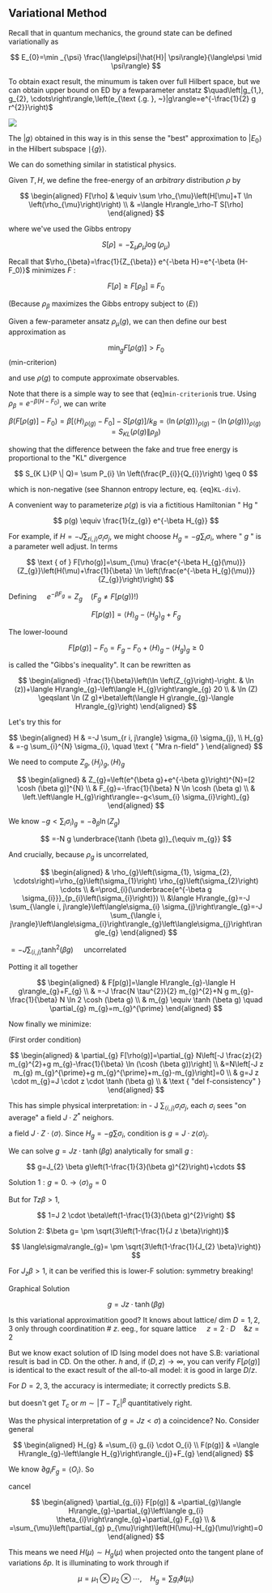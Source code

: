 ## Variational Method

Recall that in quantum mechanics, the ground state can be defined variationally as

$$
E_{0}=\min _{\psi} \frac{\langle\psi|\hat{H}| \psi\rangle}{\langle\psi \mid \psi\rangle}
$$

To obtain exact result, the minumum is taken over full Hilbert space, but we can obtain upper bound on ED by a fewparameter anstatz $\quad\left|g_{1,}, g_{2}, \cdots\right\rangle,\left(e_{\text {.g. }, ~}|g\rangle=e^{-\frac{1}{2} g r^{2}}\right)$

![](https://cdn.mathpix.com/cropped/2024_02_19_ae34ced50d3894eb01a7g-02.jpg?height=199&width=1359&top_left_y=1108&top_left_x=148)

The $|g\rangle$ obtained in this way is in this sense the "best" approximation to $\left|E_{0}\right\rangle$ in the Hilbert subspace $\mid \{ g\} \rangle$.

We can do something similar in statistical physics.


Given $T, H$, we define the free-energy of an *arbitrary* distribution $\rho$ by

$$
\begin{aligned}
F[\rho] & \equiv \sum \rho_{\mu}\left(H[\mu]+T \ln \left(\rho_{\mu}\right)\right) \\
& =\langle H\rangle_\rho-T S[\rho]
\end{aligned}
$$

where we've used the Gibbs entropy

$$
S[\rho]=-\sum_{\mu} \rho_{\mu} \log \left(\rho_{\mu}\right)
$$


Recall that $\rho_{\beta}=\frac{1}{Z_{\beta}} e^{-\beta H}=e^{-\beta (H-F_0)}$ minimizes $F$ :

$$
F[\rho] \geq F\left[\rho_{\beta}\right] \equiv F_{0}
$$

(Because $\rho_\beta$ maximizes the Gibbs entropy subject to $\langle E\rangle$)

Given a few-parameter ansatz $\rho_{\mu}(g)$, we can then define our best approximation as

$$
\min_{g} F[\rho(g)]>F_{0}
$$ (min-criterion)

and use $\rho(g)$ to compute approximate observables.

Note that there is a simple way to see that {eq}`min-criterion`is true. Using $\rho_{\beta}=e^{-\beta (H-F_0)}$, we can write

$$
\beta\left(F[\rho(g)]-F_{0}\right)=\beta\left[\langle H\rangle_{\rho(g)}-F_{0}\right]-S[\rho(g)]/k_B =\langle \ln(\rho(g))\rangle_{\rho(g)}-\langle \ln(\rho(g))\rangle_{\rho(g)}=S_{KL}\left(\rho(g) \| \rho_{\beta}\right)
$$

showing that the difference between the fake and true free energy is proportional to the "KL" divergence 

$$
S_{K L}(P \| Q)= \sum P_{i} \ln \left(\frac{P_{i}}{Q_{i}}\right) \geq 0
$$

which is non-negative (see Shannon entropy lecture, eq. {eq}`KL-div`).

A convenient way to parameterize $\rho(g)$ is via a fictitious Hamiltonian " $\mathrm{Hg}$ "

$$
p(g) \equiv \frac{1}{z_{g}} e^{-\beta H_{g}}
$$

For example, if $H=-J \sum_{r i, j\rangle} \sigma_{i} \sigma_{j}$, we might choose $H_{g}=-g \sum_{i} \sigma_{i}$, where " $g$ " is a parameter well adjust. In terms

$$
\text { of } F[\rho(g)]=\sum_{\mu} \frac{e^{-\beta H_{g}(\mu)}}{Z_{g}}\left(H(\mu)+\frac{1}{\beta} \ln \left(\frac{e^{-\beta H_{g}(\mu)}}{Z_{g}}\right)\right)
$$

Defining $\quad e^{-\beta F_{g}}=Z_{g} \quad\left(F_{g} \neq F[p(g)) !\right)$

$$
F[p(g)]=\langle H\rangle_{g}-\left\langle H_{g}\right\rangle_{g}+F_{g}
$$

The lower-loound

$$
F[p(g)]-F_{0}=F_{g}-F_{0}+\langle H\rangle_{g}-\left\langle H_{g}\right)_{g} \geq 0
$$

is called the "Gibbs's inequality". It can be rewritten as

$$
\begin{aligned}
-\frac{1}{\beta}\left(\ln \left(Z_{g}\right)-\right. & \ln (z))+\langle H\rangle_{g}-\left\langle H_{g}\right\rangle_{g} 20 \\
& \ln (Z) \geqslant \ln (Z g)+\beta\left(\langle H g\rangle_{g}-\langle H\rangle_{g}\right)
\end{aligned}
$$

Let's try this for

$$
\begin{aligned}
H & =-J \sum_{r i, j\rangle} \sigma_{i} \sigma_{j}, \\
H_{g} & =-g \sum_{i}^{N} \sigma_{i}, \quad \text { "Mra n-field" }
\end{aligned}
$$

We need to compute $Z_{g},\left\langle H_{j}\right\rangle_{g},\langle H\rangle_{g}$

$$
\begin{aligned}
& Z_{g}=\left(e^{\beta g}+e^{-\beta g}\right)^{N}=[2 \cosh (\beta g)]^{N} \\
& F_{g}=-\frac{1}{\beta} N \ln \cosh (\beta g) \\
& \left.\left\langle H_{g}\right\rangle=-g<\sum_{i} \sigma_{i}\right)_{g}
\end{aligned}
$$

We know $\left.-g<\sum_{i} \sigma_{i}\right)_{g}=-\partial_{\beta} \ln \left(Z_{g}\right)$

$$
=-N g \underbrace{\tanh (\beta g)}_{\equiv m_{g}}
$$

And crucially, because $\rho_{g}$ is uncorrelated,

$$
\begin{aligned}
& \rho_{g}\left(\sigma_{1}, \sigma_{2}, \cdots\right)=\rho_{g}\left(\sigma_{1}\right) \rho_{g}\left(\sigma_{2}\right) \cdots \\
&=\prod_{i}(\underbrace{e^{-\beta g \sigma_{i}}}_{p_{i}\left(\sigma_{i}\right)}) \\
&\langle H\rangle_{g}=-J \sum_{\langle i, j\rangle}\left\langle\sigma_{i} \sigma_{j}\right\rangle_{g}=-J \sum_{\langle i, j\rangle}\left\langle\sigma_{i}\right\rangle_{g}\left\langle\sigma_{j}\right\rangle_{g}
\end{aligned}
$$

$=-J \sum_{\langle i, j\rangle} \tanh ^{2}(\beta g) \quad$ uncorrelated

Potting it all together

$$
\begin{aligned}
& F[p(g)]=\langle H\rangle_{g}-\langle H g\rangle_{g}+F_{g} \\
& =-J \frac{N \tau^{2}}{2} m_{g}^{2}+N g m_{g}-\frac{1}{\beta} N \ln 2 \cosh (\beta g) \\
& m_{g} \equiv \tanh (\beta g) \quad \partial_{g} m_{g}=m_{g}^{\prime}
\end{aligned}
$$

Now finally we minimize:

(First order condition)

$$
\begin{aligned}
& \partial_{g} F[\rho(g)]=\partial_{g} N\left[-J \frac{z}{2} m_{g}^{2}+g m_{g}-\frac{1}{\beta} \ln (\cosh (\beta g))\right] \\
&=N\left[-J z m_{g} m_{g}^{\prime}+g m_{g}^{\prime}+m_{g}-m_{g}\right]=0 \\
& g=J z \cdot m_{g}=J \cdot z \cdot \tanh (\beta g) \\
& \text { "del f-consistency" }
\end{aligned}
$$

This has simple physical interpretation: in - J $\sum_{\langle i, j\rangle} \sigma_{i} \sigma_{j}$, each $\sigma_{i}$ sees "on average" a field $J \cdot Z^{*}$ neighors.

a field $J \cdot Z \cdot\langle\sigma\rangle$. Since $H_{g}=-g \sum \sigma_{i}$, condition is $g=J \cdot z\langle\sigma\rangle_{j}$.

We can solve $g=J z \cdot \tanh (\beta g)$ analytically for small $g$ :

$$
g=J_{2} \beta g\left(1-\frac{1}{3}(\beta g)^{2}\right)+\cdots
$$

Solution $1: g=0 . \longrightarrow\langle\sigma\rangle_{g}=0$

But for $T z \beta>1$,

$$
1=J 2 \cdot \beta\left(1-\frac{1}{3}(\beta g)^{2}\right)
$$

Solution 2: $\beta g= \pm \sqrt{3\left(1-\frac{1}{J z \beta}\right)}$

$$
\langle\sigma\rangle_{g}= \pm \sqrt{3\left(1-\frac{1}{J_{2} \beta}\right)}
$$

For $J_{z} \beta>1$, it can be verified this is lower-F solution: symmetry breaking!

Graphical Solution

$$
g=J z \cdot \tanh (\beta g)
$$

Is this variational approximatition good? It knows about lattice/ dim $D=1,2,3$ only through coordinatition \# $z$. eeg., for square lattice $\quad z=2 \cdot D \quad \& z=2$

But we know exact solution of ID Ising model does not have S.B: variational result is bad in CD. On the other. $h$ and, if $(D, z) \rightarrow \infty$, you can verify $F[\rho(g)]$ is identical to the exact result of the all-to-all model: it is good in large $D / z$.

For $D=2,3$, the accuracy is intermediate; it correctly predicts S.B.

but doesn't get $T_{c}$ or $m \sim\left|T-T_{c}\right|^{\beta}$ quantitatively right.

Was the physical interpretation of $g=J z<\sigma)$ a coincidence? No. Consider general

$$
\begin{aligned}
H_{g} & =\sum_{i} g_{i} \cdot O_{i} \\
F(p(g)] & =\langle H\rangle_{g}-\left\langle H_{g}\right\rangle_{j}+F_{g}
\end{aligned}
$$

We know $\partial g_{i} F_{g}=\left\langle O_{i}\right\rangle$. So

cancel

$$
\begin{aligned}
\partial_{g_{i}} F[p(g)] & =\partial_{g}\langle H\rangle_{g}-\partial_{g}\left\langle g_{i} \theta_{i}\right\rangle_{g}+\partial_{g} F_{g} \\
& =\sum_{\mu}\left(\partial_{g} p_{\mu}\right)\left(H(\mu)-H_{g}(\mu)\right)=0
\end{aligned}
$$

This means we need $H(\mu) \sim H_{g}(\mu)$ when projected onto the tangent plane of variations $\delta p$. It is illuminating to work through if

$$
\mu=\mu_{1} \otimes \mu_{2} \otimes \cdots, \quad H_{g}=\sum g_{i} \vartheta\left(\mu_{i}\right)
$$

